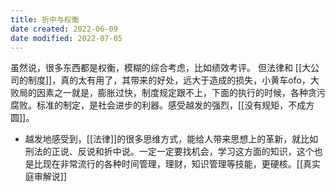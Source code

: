```yaml
---
title: 折中与权衡
date created: 2022-06-09
date modified: 2022-07-05
---
```

虽然说，很多东西都是权衡，模糊的综合考虑，比如绩效考评。
但法律和 [[大公司的制度]]，真的太有用了，其带来的好处，远大于造成的损失，小黄车ofo，大败局的因素之一就是，膨胀过快，制度规定跟不上，下面的执行的时候，各种贪污腐败。标准的制定，是社会进步的利器。感受越发的强烈，[[没有规矩，不成方圆]]。
- 越发地感受到，[[法律]]的很多思维方式，能给人带来思想上的革新，就比如刑法的正说、反说和折中说。一定一定要找机会，学习这方面的知识，这个也是比现在非常流行的各种时间管理，理财，知识管理等技能，更硬核。[[真实庭审解说]]
